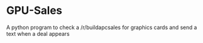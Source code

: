 # GPU-Sales
A python program to check a /r/buildapcsales for graphics cards and send a text when a deal appears
